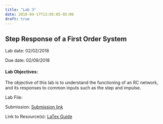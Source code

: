 ```yaml
---
title: "Lab 3"
date: 2018-04-17T13:05:05-05:00
draft: true
---
```


## Step Response of a First Order System

Lab date: 02/02/2018

Due date: 02/09/2018


#### Lab Objectives:  
The objective of this lab is to understand the functioning of an RC network, and its responses to common inputs such as the step and impulse.


Lab File:

Submission: [Submission link]()

Link to Resource(s): [LaTex Guide](../resources/LaTex_Guide)
